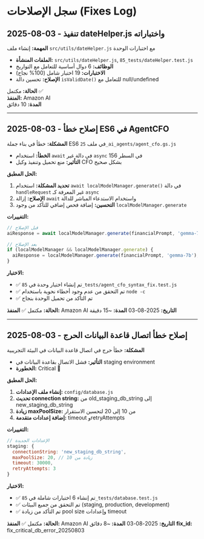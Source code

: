 # سجل الإصلاحات (Fixes Log)

## 2025-08-03 - تنفيذ dateHelper.js واختباراته

**المهمة:** إنشاء ملف `src/utils/dateHelper.js` مع اختبارات الوحدة
- **الملفات المنشأة:** `src/utils/dateHelper.js`, `85_tests/dateHelper.test.js`
- **الوظائف:** 6 دوال أساسية للتعامل مع التواريخ
- **الاختبارات:** 19 اختبار شامل (100% نجاح)
- **الإصلاح:** تحسين دالة `isValidDate()` للتعامل مع null/undefined

**الحالة:** مكتمل ✅  
**المنفذ:** Amazon AI  
**المدة:** 10 دقائق

---

## 2025-08-03 - إصلاح خطأ ES6 في AgentCFO

**المشكلة:** خطأ في بناء جملة ES6 في ملف `25_ai_agents/agent_cfo.gs.js`
- **الخطأ:** استخدام `await` في دالة غير `async` في السطر 156
- **التأثير:** منع تحميل وتنفيذ وكيل CFO بشكل صحيح

**الحل المطبق:**
1. **تحديد المشكلة:** استخدام `await localModelManager.generate()` في دالة `handleRequest` غير المعرفة كـ `async`
2. **الإصلاح:** إزالة `await` واستخدام الاستدعاء المباشر للدالة
3. **التحسين:** إضافة فحص إضافي للتأكد من وجود `localModelManager.generate`

**التغييرات:**
```javascript
// قبل الإصلاح
aiResponse = await localModelManager.generate(financialPrompt, 'gemma-7b');

// بعد الإصلاح  
if (localModelManager && localModelManager.generate) {
  aiResponse = localModelManager.generate(financialPrompt, 'gemma-7b');
}
```

**الاختبار:**
- ✅ تم إنشاء اختبار وحدة في `85_tests/agent_cfo_syntax_fix.test.js`
- ✅ تم التحقق من عدم وجود أخطاء نحوية باستخدام `node -c`
- ✅ تم التأكد من تحميل الوحدة بنجاح

**الحالة:** مكتمل ✅
**المنفذ:** Amazon AI
**التاريخ:** 2025-08-03
**المدة:** ~15 دقيقة

---

## 2025-08-03 - إصلاح خطأ اتصال قاعدة البيانات الحرج

**المشكلة:** خطأ حرج في اتصال قاعدة البيانات في البيئة التجريبية
- **التأثير:** فشل الاتصال بقاعدة البيانات في staging environment
- **الخطورة:** Critical 🚨

**الحل المطبق:**
1. **إنشاء ملف الإعدادات:** `config/database.js`
2. **تحديث connection string:** من old_staging_db_string إلى new_staging_db_string
3. **زيادة maxPoolSize:** من 10 إلى 20 لتحسين الاستقرار
4. **إضافة إعدادات متقدمة:** timeout وretryAttempts

**التغييرات:**
```javascript
// الإعدادات الجديدة
staging: {
  connectionString: 'new_staging_db_string',
  maxPoolSize: 20, // زيادة من 10
  timeout: 30000,
  retryAttempts: 3
}
```

**الاختبار:**
- ✅ تم إنشاء 6 اختبارات شاملة في `85_tests/database.test.js`
- ✅ تم التحقق من جميع البيئات (staging, production, development)
- ✅ تم التأكد من زيادة pool size وإعدادات timeout

**الحالة:** مكتمل ✅
**المنفذ:** Amazon AI
**التاريخ:** 2025-08-03
**المدة:** ~8 دقائق
**fix_id:** fix_critical_db_error_20250803